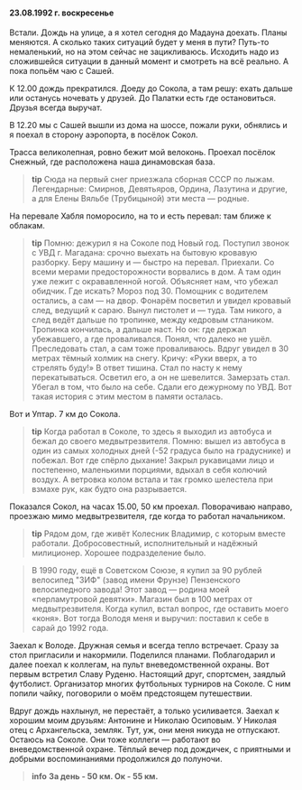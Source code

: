 #### 23.08.1992 г. воскресенье

Встали. 
Дождь на улице, а я хотел сегодня до Мадауна доехать. Планы меняются. А сколько таких ситуаций будет у меня в пути? Путь-то немаленький, но на этом сейчас не зацикливаюсь. Исходить надо из сложившейся ситуации в данный момент и смотреть на всё реально. А пока попьём чаю с Сашей.

К 12.00 дождь прекратился. 
Доеду до Сокола, а там решу: ехать дальше или останусь ночевать у друзей. 
До Палатки есть где остановиться. Друзья всегда выручат. 

В 12.20 мы с Сашей вышли из дома на шоссе, пожали руки, обнялись и я поехал в сторону аэропорта, в посёлок Сокол. 

Трасса великолепная, ровно бежит мой велоконь. 
Проехал посёлок Снежный, где расположена наша динамовская база. 
> **tip**
> Сюда на первый снег приезжала сборная СССР по лыжам. Легендарные: Смирнов, Девятьяров, Ордина, Лазутина и другие, а для Елены Вяльбе \(Трубицыной\) эти места — родные. 

На перевале Хабля поморосило, на то и есть перевал: там ближе к облакам. 
> **tip**
> Помню: дежурил я на Соколе под Новый год. Поступил звонок с УВД г. Магадана: срочно выехать на бытовую кровавую разборку. 
Беру машину и — быстро на перевал. 
Приехали. Со всеми мерами предосторожности ворвались в дом. А там один уже лежит с окрававленной ногой. Объясняет нам, что убежал обидчик. 
Где искать? Мороз под 30. Помощник с водителем остались, а сам — на двор. 
Фонарём посветил и увидел кровавый след, ведущий к сараю. Вынул пистолет и — туда. 
Там никого, а след ведёт дальше по тропинке, между кедровым стлаником. 
Тропинка кончилась, а дальше наст. Но он: где держал убежавшего, а где проваливался. Понял, что далеко не ушёл. Преследовать стал, а сам тоже проваливаюсь. 
Вдруг увидел в 30 метрах тёмный холмик на снегу. Кричу: «Руки вверх, а то стрелять буду!» В ответ тишина. 
Стал по насту к нему перекатываться. 
Осветил его, а он не шевелится. Замерзать стал. Убегал в том, что было на себе. 
Сдали его дежурному по УВД. 
Вот такая история с этим местом в памяти осталась.

Вот и Уптар. 7 км до Сокола. 

> **tip**
> Когда работал в Соколе, то здесь я выходил из автобуса и бежал до своего медвытрезвителя. Помню: вышел из автобуса в один из самых холодных дней \(-52 градуса было на градуснике\) и побежал. 
Вот где спёрло дыхание! Закрыл рукавицами лицо и постепенно, маленькими порциями, вдыхал в себя колючий воздух. А ветровка колом встала и так громко шелестела при взмахе рук, как будто она разрывается.

Показался Сокол, на часах 15.00, 50 км проехал.
Поворачиваю направо, проезжаю мимо медвытрезвителя, где когда то работал начальником. 

> **tip**
> Рядом дом, где живёт Колесник Владимир, с которым вместе работали.
Добросовестный, исполнительный и надёжный милиционер.
Хорошее подразделение было.

> В 1990 году, ещё в Советском Союзе, я купил за 90 рублей велосипед "ЗИФ" \(завод имени Фрунзе\) Пензенского велосипедного завода!
Этот завод — родина моей «перламутровой девятки».
Магазин был в 100 метрах от медвытрезвителя.
Когда купил, встал вопрос, где оставить моего «коня».
Вот тогда Володя меня и выручил: поставил к себе в сарай до 1992 года.

Заехал к Володе.
Дружная семья и всегда тепло встречает.
Сразу за стол пригласили и накормили.
Поделился планами.
Поблагодарил и далее поехал к коллегам, на пульт вневедомственной охраны.
Вот первым встретил Славу Руденю. Настоящий друг, спортсмен, заядлый футболист. Организатор многих футбольных турниров на Соколе.
С ним попили чайку, поговорили о моём предстоящем  путешествии.

Вдруг дождь нахлынул, не перестаёт, а только усиливается.
Заехал к хорошим моим друзьям: Антонине и Николаю Осиповым.
У Николая отец с Архангельска, земляк.
Тут, уж, они меня никуда не отпускают.
Остаюсь на Соколе.
Они тоже коллеги — работают во вневедомственной охране.
Тёплый вечер под дождичек, с приятными и добрыми воспоминаниями продолжился до полуночи.
> **info**
**За день - 50 км. Ок - 55 км.**
